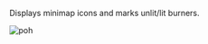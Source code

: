 Displays minimap icons and marks unlit/lit burners.

![poh](https://user-images.githubusercontent.com/2388657/39968837-4db2d9e4-56a1-11e8-8cbe-cd672e3a423a.png)
